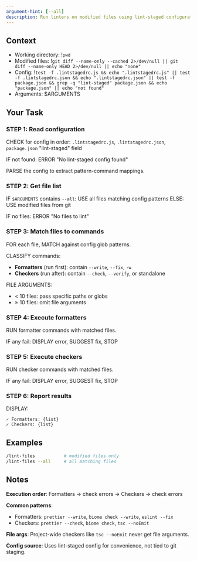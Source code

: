 ```yaml
---
argument-hint: [--all]
description: Run linters on modified files using lint-staged configuration
---
```


## Context

- Working directory: !`pwd`
- Modified files: !`git diff --name-only --cached 2>/dev/null || git diff --name-only HEAD 2>/dev/null || echo "none"`
- Config: !`test -f .lintstagedrc.js && echo ".lintstagedrc.js" || test -f .lintstagedrc.json && echo ".lintstagedrc.json" || test -f package.json && grep -q "lint-staged" package.json && echo "package.json" || echo "not found"`
- Arguments: $ARGUMENTS

## Your Task

### STEP 1: Read configuration

CHECK for config in order: `.lintstagedrc.js`, `.lintstagedrc.json`, `package.json` "lint-staged" field

IF not found: ERROR "No lint-staged config found"

PARSE the config to extract pattern-command mappings.

### STEP 2: Get file list

IF `$ARGUMENTS` contains `--all`: USE all files matching config patterns
ELSE: USE modified files from git

IF no files: ERROR "No files to lint"

### STEP 3: Match files to commands

FOR each file, MATCH against config glob patterns.

CLASSIFY commands:
- **Formatters** (run first): contain `--write`, `--fix`, `-w`
- **Checkers** (run after): contain `--check`, `--verify`, or standalone

FILE ARGUMENTS:
- < 10 files: pass specific paths or globs
- ≥ 10 files: omit file arguments

### STEP 4: Execute formatters

RUN formatter commands with matched files.

IF any fail: DISPLAY error, SUGGEST fix, STOP

### STEP 5: Execute checkers

RUN checker commands with matched files.

IF any fail: DISPLAY error, SUGGEST fix, STOP

### STEP 6: Report results

DISPLAY:
```
✓ Formatters: {list}
✓ Checkers: {list}
```

## Examples

```bash
/lint-files           # modified files only
/lint-files --all     # all matching files
```

## Notes

**Execution order**: Formatters → check errors → Checkers → check errors

**Common patterns**:
- Formatters: `prettier --write`, `biome check --write`, `eslint --fix`
- Checkers: `prettier --check`, `biome check`, `tsc --noEmit`

**File args**: Project-wide checkers like `tsc --noEmit` never get file arguments.

**Config source**: Uses lint-staged config for convenience, not tied to git staging.
